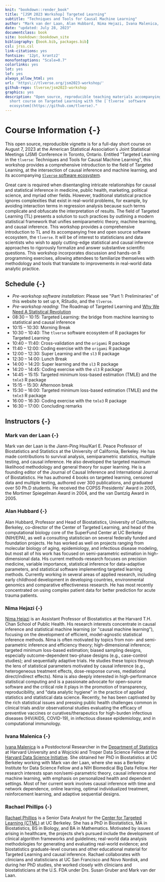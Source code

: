 ```yaml
---
knit: "bookdown::render_book"
title: "[JSM 2023 Workshop] Targeted Learning"
subtitle: "Techniques and Tools for Causal Machine Learning"
author: "Mark van der Laan, Alan Hubbard, Nima Hejazi, Ivana Malenica, Rachael Phillips"
date: "updated: July 28, 2023"
documentclass: book
site: bookdown::bookdown_site
bibliography: [book.bib, packages.bib]
csl: jrss.csl
link-citations: yes
fontsize: '12pt, krantz2'
monofontoptions: "Scale=0.7"
colorlinks: yes
lot: yes
lof: yes
always_allow_html: yes
url: 'https\://tlverse.org/jsm2023-workshop/'
github-repo: tlverse/jsm2023-workshop
graphics: yes
description: "Open source, reproducible teaching materials accompanying a
  short course on Targeted Learning with the [`tlverse` software
  ecosystem](https://github.com/tlverse)."
---
```


# Course Information {-}

This open source, reproducible vignette is for a full-day short course on August 7, 2023 at the American Statistical Association's Joint Statistical Meetings (JSM) Conference in Toronto, Ontario. Entitled "Targeted Learning in the `tlverse`: Techniques and Tools for Causal Machine Learning", this workshop provides a comprehensive introduction to the field of Targeted Learning, at the 
intersection of causal inference and machine learning, and its accompanying 
[`tlverse` software ecosystem](https://github.com/tlverse). 

Great care is required when disentangling intricate relationships for causal and statistical inference in medicine, public health, marketing, political science, and myriad other fields. However, traditional statistical practice ignores complexities that exist in real-world problems, for example, by avoiding interaction terms in regression analysis because such terms complicate and obfuscate the interpretation of results. The field of Targeted Learning (TL) presents a solution to such practices by outlining a modern statistical framework that unifies semiparametric theory, machine learning, and causal inference. This workshop provides a comprehensive introduction to TL and its accompanying free and open source software ecosystem, the `tlverse`. It will be of interest to statisticians and data scientists who wish to apply cutting-edge statistical and causal inference approaches to rigorously formalize and answer substantive scientific questions. This workshop incorporates discussion and hands-on R programming exercises, allowing attendees to familiarize themselves with methodology and tools that translate to improvements in real-world data analytic practice. 


## Schedule {-}

* _Pre-workshop software installation_: Please see "Part 1: Preliminaries" of 
  this website to set up `R`, RStudio, and the `tlverse`.
* _Pre-workshop reading_: The Roadmap of Targeted Learning and [Why We 
  Need A Statistical Revolution](https://senseaboutscienceusa.org/super-learning-and-the-revolution-in-knowledge/)
* 08:30 – 10:15: Targeted Learning: the bridge from machine learning to 
  statistical and causal inference
* 10:15 – 10:30: Morning Break
* 10:30 – 10:40: The `tlverse` software ecosystem of R packages for Targeted 
  Learning
* 10:40 – 11:40: Cross-validation and the `origami` R package 
* 11:40 – 12:00: Coding exercise with the `origami` R package
* 12:00 – 12:30: Super Learning and the `sl3` R package
* 12:30 – 14:00: Lunch Break
* 14:00 – 14:20: Super learning and the `sl3` R package
* 14:20 – 14:45: Coding exercise with the `sl3` R package
* 14:45 – 15:15: Targeted minimum loss-based estimation (TMLE) and the `tmle3` 
  R package
* 15:15 – 15:30: Afternoon break
* 15:30 – 16:00: Targeted minimum loss-based estimation (TMLE) and the `tmle3` 
  R package
* 16:00 – 16:30: Coding exercise with the `tmle3` R package
* 16:30 – 17:00: Concluding remarks

<!--
__NOTE: All listings are in Eastern Time.__
-->

## Instructors {-}

### Mark van der Laan {-}

Mark van der Laan is the Jiann-Ping Hsu/Karl E. Peace Professor of Biostatistics and Statistics at the University of California, Berkeley. He has made contributions to survival analysis, semiparametric statistics, multiple testing, and causal inference. He also developed the targeted maximum likelihood methodology and general theory for super learning. He is a founding editor of the Journal of Causal Inference and International Journal of Biostatistics. He has authored 4 books on targeted learning, censored data and multiple testing, authored over 300 publications, and graduated over 50 Ph.D students. He received the COPSS Presidents' Award in 2005, the Mortimer Spiegelman Award in 2004, and the van Dantzig Award in 2005.

### Alan Hubbard {-}

Alan Hubbard, Professor and Head of Biostatistics, University of California, Berkeley, co-director of the Center of Targeted Learning, and head of the computational biology core of the SuperFund Center at UC Berkeley (NIH/EPA), as well a consulting statistician on several federally funded and foundation projects. He has worked as well on projects ranging from molecular biology of aging, epidemiology, and infectious disease modeling, but most all of his work has focused on semi-parametric estimation in high-dimensional data. His current methods-research focuses on precision medicine, variable importance, statistical inference for data-adaptive parameters, and statistical software implementing targeted learning methods. Currently working in several areas of applied research, including early childhood development in developing countries, environmental genomics and comparative effectiveness research. He has most recently concentrated on using complex patient data for better prediction for acute trauma patients.  

### Nima Hejazi {-}

[Nima Hejazi](https://nimahejazi.org) is an Assistant Professor of 
Biostatistics at the Harvard T.H. Chan School of Public Health. His research 
interests concentrate in causal inference and statistical machine learning (or 
"causal machine learning"), focusing on the development of efficient, 
model-agnostic statistical inference methods. Nima is often motivated by 
topics from non- and semi-parametric inference and efficiency theory; 
high-dimensional inference; targeted minimum loss-based estimation; biased 
sampling designs, especially outcome-dependent two-phase designs (e.g., 
case-control studies); and sequentially adaptive trials. He studies these 
topics through the lens of statistical parameters motivated by causal 
inference (e.g., heterogeneous treatment effects, dose-response curves, 
mediational direct/indirect effects). Nima is also deeply interested in 
high-performance statistical computing and is a passionate advocate for 
open-source software and the critical role it plays in the promotion of 
transparency, reproducibility, and "data analytic hygiene" in the practice of 
applied statistics and statistical data science. Recently, he has been 
captivated by the rich statistical issues and pressing public health 
challenges common in clinical trials and/or observational studies evaluating 
the efficacy of preventive vaccines or curatives/therapeutics for high-burden 
infectious diseases (HIV/AIDS, COVID-19), in infectious disease epidemiology, 
and in computational immunology.

### Ivana Malenica {-}

[Ivana Malenica](https://imalenica.github.io/) is a Postdoctoral Researcher in the [Department of Statistics](https://statistics.fas.harvard.edu/) at 
Harvard University and a Wojcicki and Troper Data Science Fellow at the 
[Harvard Data Science Initiative](https://datascience.harvard.edu/). She obtained her PhD in Biostatistics at UC Berkeley working with Mark van der Laan, where she was a Berkeley Institute for Data Science Fellow and a NIH Biomedical Big Data Fellow. Her research interests span non/semi-parametric theory, causal inference and machine learning, with emphasis on personalized health and dependent settings. Most of her current work involves causal inference with time and network dependence, online learning, optimal individualized treatment, reinforcement learning, and adaptive sequential designs.

### Rachael Phillips {-}

[Rachael Phillips](rachaelvphillips@berkeley.edu) is a Senior Data Analyst for 
the [Center for Targeted Learning (CTML)](https://ctml.berkeley.edu) at UC 
Berkeley. She has a PhD in Biostatistics, MA in Biostatistics, BS in Biology, 
and BA in Mathematics. Motivated by issues arising in healthcare, the projects 
she’s pursued include the development of clinical algorithm frameworks and 
guidelines; real-world data analysis methodologies for generating and 
evaluating real-world evidence; and biostatistics graduate-level courses and 
other educational material for Targeted Learning and causal inference. Rachael 
collaborates with clinicians and statisticians at UC San Francisco and Novo 
Nordisk, and during her PhD studies, she worked closely with clinicians and 
biostatisticians at the U.S. FDA under Drs. Susan Gruber and Mark van der Laan.
